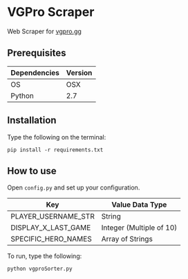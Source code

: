 # VGPro Scraper
Web Scraper for [vgpro.gg](https://vgpro.gg)

## Prerequisites

| Dependencies | Version |
| --- | --- |
| OS | OSX |
| Python | 2.7 |

## Installation

Type the following on the terminal:  
```
pip install -r requirements.txt
```

## How to use

Open `config.py` and set up your configuration. 

| Key | Value Data Type |
| --- | --- |
| PLAYER_USERNAME_STR | String |
| DISPLAY_X_LAST_GAME | Integer (Multiple of 10) |
| SPECIFIC_HERO_NAMES | Array of Strings |

To run, type the following:   
```
python vgproSorter.py
```
